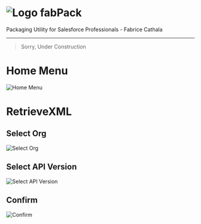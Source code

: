 # ![Logo](https://user-images.githubusercontent.com/349381/60662504-7a6e4800-9e54-11e9-9086-0685b6b4edbd.png) fabPack

Packaging Utility for Salesforce Professionals - Fabrice Cathala

---

> Sorry, Under Construction

# Home Menu

![Home Menu](https://user-images.githubusercontent.com/349381/60662947-b5bd4680-9e55-11e9-868d-49a3ee0670ef.png)

# RetrieveXML

## Select Org

![Select Org](https://user-images.githubusercontent.com/349381/60662973-c79ee980-9e55-11e9-92dc-9d02cc832358.png)

## Select API Version

![Select API Version](https://user-images.githubusercontent.com/349381/60663006-e7cea880-9e55-11e9-97ba-20b797eaafaa.png)

## Confirm

![Confirm](https://user-images.githubusercontent.com/349381/60663015-eb622f80-9e55-11e9-873f-bb294a4b5389.png)